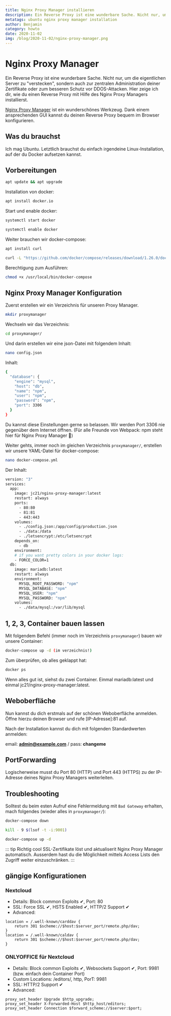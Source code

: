 ```yaml
---
title: Nginx Proxy Manager installieren
description: Ein Reverse Proxy ist eine wunderbare Sache. Nicht nur, um die eigentlichen Server zu "verstecken", sondern auch zur zentralen Administration deiner Zertifikate oder zum besseren Schutz vor DDOS-Attacken. Hier zeige ich dir, wie du einen Reverse Proxy mit Hilfe des Nginx Proxy Managers installierst. 
metatags: ubuntu nginx proxy manager installation 
author: Benjamin
category: howto
date: 2020-11-02
img: /blog/2020-11-02/nginx-proxy-manager.png
---
```


# Nginx Proxy Manager

Ein Reverse Proxy ist eine wunderbare Sache. Nicht nur, um die eigentlichen Server zu "verstecken", sondern auch zur zentralen Administration deiner Zertifikate oder zum besseren Schutz vor DDOS-Attacken. Hier zeige ich dir, wie du einen Reverse Proxy mit Hilfe des Nginx Proxy Managers installierst. 

[Nginx Proxy Manager](https://github.com/jc21/nginx-proxy-manager) ist ein wunderschönes Werkzeug. Dank einem ansprechenden GUI kannst du deinen Reverse Proxy bequem im Browser konfigurieren.

## Was du brauchst

Ich mag Ubuntu. Letztlich brauchst du einfach irgendeine Linux-Installation, auf der du Docker aufsetzen kannst. 

## Vorbereitungen

```bash
apt update && apt upgrade
```

Installation von docker:

```bash
apt install docker.io
```

Start und enable docker:

```bash
systemctl start docker
```

```bash
systemctl enable docker
```
Weiter brauchen wir docker-compose:

```bash
apt install curl
```

```bash
curl -L "https://github.com/docker/compose/releases/download/1.26.0/docker-compose-$(uname -s)-$(uname -m)" -o /usr/local/bin/docker-compose
```

Berechtigung zum Ausführen:

```bash
chmod +x /usr/local/bin/docker-compose
```

## Nginx Proxy Manager Konfiguration

Zuerst erstellen wir ein Verzeichnis für unseren Proxy Manager.

```bash
mkdir proxymanager
```
Wechseln wir das Verzeichnis:

```bash
cd proxymanager/
```

Und darin erstellen wir eine json-Datei mit folgendem Inhalt:

```bash
nano config.json
```

Inhalt:

```bash
{
  "database": {
    "engine": "mysql",
    "host": "db",
    "name": "npm",
    "user": "npm",
    "password": "npm",
    "port": 3306
  }
}
```
Du kannst diese Einstellungen gerne so belassen. Wir werden Port 3306 nie gegenüber dem Internet öffnen. 
(Für alle Freunde von Webpack: npm steht hier für Nginx Proxy Manager 🤯)

Weiter gehts, immer noch im gleichen Verzeichnis `proxymanager/`, erstellen wir unsere YAML-Datei für docker-compose:

```bash
nano docker-compose.yml
```

Der Inhalt:

```bash
version: "3"
services:
  app:
    image: jc21/nginx-proxy-manager:latest
    restart: always
    ports:
      - 80:80
      - 81:81
      - 443:443
    volumes:
      - ./config.json:/app/config/production.json
      - ./data:/data
      - ./letsencrypt:/etc/letsencrypt
    depends_on:
      - db
    environment:
    # if you want pretty colors in your docker logs:
    - FORCE_COLOR=1
  db:
    image: mariadb:latest
    restart: always
    environment:
      MYSQL_ROOT_PASSWORD: "npm"
      MYSQL_DATABASE: "npm"
      MYSQL_USER: "npm"
      MYSQL_PASSWORD: "npm"
    volumes:
      - ./data/mysql:/var/lib/mysql
```

## 1, 2, 3, Container bauen lassen

Mit folgendem Befehl (immer noch im Verzeichnis `proxymanager`) bauen wir unsere Container:

```bash
docker-compose up -d (im verzeichnis!)
```

Zum überprüfen, ob alles geklappt hat:

```bash
docker ps
```

Wenn alles gut ist, siehst du zwei Container. Einmal mariadb:latest und einmal jc21/nginx-proxy-manager:latest.

## Weboberfläche

Nun kannst du dich erstmals auf der schönen Weboberfläche anmelden. Öffne hierzu deinen Browser und rufe [IP-Adresse]:81 auf.

Nach der Installation kannst du dich mit folgenden Standardwerten anmelden:

email: **admin@example.com** / pass: **changeme**

## PortForwarding

Logischerweise musst du Port 80 (HTTP) und Port 443 (HTTPS) zu der IP-Adresse deines Nginx Proxy Managers weiterleiten. 

## Troubleshooting

Solltest du beim esten Aufruf eine Fehlermeldung mit `Bad Gateway` erhalten, mach folgendes (wieder alles in `proxymanager/`):

```bash
docker-compose down
```

```bash
kill - 9 $(lsof -t -i:9001)
```

```bash
docker-compose up -d
```

::: tip Richtig cool
SSL-Zertifikate löst und aktualiserit Nginx Proxy Manager automatisch. 
Ausserdem hast du die Möglichkeit mittels Access Lists den Zugriff weiter einzuschränken. 
:::

## gängige Konfigurationen

### Nextcloud

* Details: Block common Exploits ✔, Port: 80
* SSL: Force SSL ✔, HSTS Enabled ✔, HTTP/2 Support ✔
* Advanced: 

```
location = /.well-known/carddav {
    return 301 $scheme://$host:$server_port/remote.php/dav;
}
location = /.well-known/caldav {
    return 301 $scheme://$host:$server_port/remote.php/dav;
}
```

### ONLYOFFICE für Nextcloud

* Details: Block common Exploits ✔, Websockets Support ✔, Port: 9981 (bzw. einfach dein Container Port)
* Custom Locations: /editors/, http, PorT: 9981
* SSL: HTTP/2 Support ✔
* Advanced:

```
proxy_set_header Upgrade $http_upgrade;
proxy_set_header X-Forwarded-Host $http_host/editors;
proxy_set_header Connection $forward_scheme://$server:$port;
```